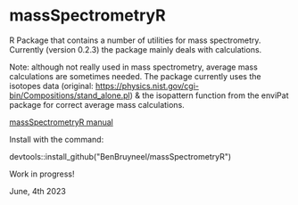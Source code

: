 # massSpectrometryR

R Package that contains a number of utilities for mass spectrometry.
Currently (version 0.2.3) the package mainly deals with calculations.

Note: although not really used in mass spectrometry, average mass calculations are sometimes needed. The package currently uses the isotopes data (original: https://physics.nist.gov/cgi-bin/Compositions/stand_alone.pl) & the isopattern function from the enviPat package for correct average mass calculations.

[massSpectrometryR manual](https://benbruyneel.github.io/massSpectrometryR/)

Install with the command:

devtools::install_github("BenBruyneel/massSpectrometryR")

Work in progress!

June, 4th 2023
